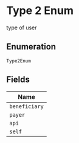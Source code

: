 
# Type 2 Enum

type of user

## Enumeration

`Type2Enum`

## Fields

| Name |
|  --- |
| `beneficiary` |
| `payer` |
| `api` |
| `self` |

